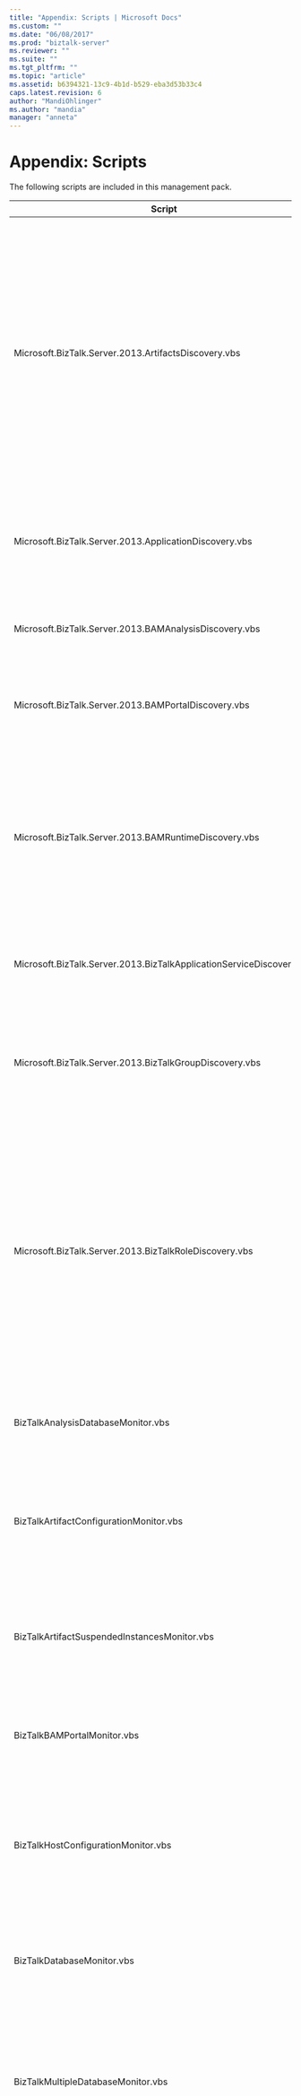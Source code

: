 ```yaml
---
title: "Appendix: Scripts | Microsoft Docs"
ms.custom: ""
ms.date: "06/08/2017"
ms.prod: "biztalk-server"
ms.reviewer: ""
ms.suite: ""
ms.tgt_pltfrm: ""
ms.topic: "article"
ms.assetid: b6394321-13c9-4b1d-b529-eba3d53b33c4
caps.latest.revision: 6
author: "MandiOhlinger"
ms.author: "mandia"
manager: "anneta"
---
```

# Appendix: Scripts
The following scripts are included in this management pack.  
  
|Script|Purpose|  
|------------|-------------|  
|Microsoft.BizTalk.Server.2013.ArtifactsDiscovery.vbs|This script discovers application artifacts based on $Config/Option$ parameter. Options include<br /><br /> -   All send ports, send port groups in an application, their hosting relations to an application and 'send port group contains send port' relations.<br />-   All orchestrations in an application, their hosting relations to application.<br />-   All receive ports, receive locations in an application, their hosting relation' to an application and 'receive port contains receive location' relations.|  
|Microsoft.BizTalk.Server.2013.ApplicationDiscovery.vbs|This script discovers the following:<br /><br /> -   All applications in a group and 'group hosts application' relations.<br />-   All hosts in a group and 'group hosts host' relations.|  
|Microsoft.BizTalk.Server.2013.BAMAnalysisDiscovery.vbs|This script discovers BAM analysis and alerts components on a computer where BAM runtime component is discovered.|  
|Microsoft.BizTalk.Server.2013.BAMPortalDiscovery.vbs|This script discovers BAM portal configured on a machine having IIS. This also discovers BAM role and the containment of BAM portal in it.|  
|Microsoft.BizTalk.Server.2013.BAMRuntimeDiscovery.vbs|This script discovers BAM runtime component on a computer passed as parameter $Config/ComputerName$. If computer name is not passed then it discovers BAM on a runtime computer with lowest server ID in the management database. This also discovers BAM role and the containment of BAM runtime in it.|  
|Microsoft.BizTalk.Server.2013.BizTalkApplicationServiceDiscovery.vbs|This script discovers all BizTalk application services on a computer along with its hosting relations with runtime role.|  
|Microsoft.BizTalk.Server.2013.BizTalkGroupDiscovery.vbs|This script discovers BizTalk group on a computer passed as parameter $Config/ComputerName$. If computer name is not passed then it discovers group on a runtime computer with lowest server ID in the management database.|  
|Microsoft.BizTalk.Server.2013.BizTalkRoleDiscovery.vbs|This script discovers the BizTalk server roles in a specified computer based on parameter. $Config/Option$. Options include the following:<br /><br /> -   BizTalk runtime role, BizTalk group deployment and containment of runtime in group deployment.<br />-   BizTalk rules engine role, BizTalk group deployment and containment of rules engine in group deployment. BAM role is always discovered with any of the options, and its containment in group deployment.|  
|BizTalkAnalysisDatabaseMonitor.vbs|This script generates monitoring data for availability of SQL analysis database based on connectivity. The monitor states can be either success or error.|  
|BizTalkArtifactConfigurationMonitor.vbs|This script generates monitoring data for BizTalk application artifact configuration. Each artifact will be in one of the three monitoring states success, warning and error.|  
|BizTalkArtifactSuspendedInstancesMonitor.vbs|This script generates monitoring data for BizTalk application artifact runtime state based on number of suspended instances per artifact. Each artifact will be in one of the three monitoring states success, warning, and error.|  
|BizTalkBAMPortalMonitor.vbs|This script generates monitoring data for availability of BAM portal. The monitor states can be either success or error.|  
|BizTalkHostConfigurationMonitor.vbs|This script generates monitoring data for BizTalk host based on the availability of all its host instances (BTSNTSvc.exe). The monitor states can be either success (running >= success limit), warning (running >= warning limit and running < success limit) or error.|  
|BizTalkDatabaseMonitor.vbs|This script generates monitoring data for availability of an SQL database based on connectivity. The monitor states can be either success or error.|  
|BizTalkMultipleDatabaseMonitor.vbs|This script generates monitoring data for availability of a group of SQL databases as a single entity based on connectivity. Monitor states can be either error (primary database not available), warning (some non-primary databases not available) or success (all databases available).|  
|BizTalkHostProbeAction.vbs|This script generates diagnostics data for BizTalk host based on the availability of all its host instances (BTSNTSvc.exe). For error and warning states it shows host instance that are not running.|  
|Microsoft.BizTalk.Server.2013.HostAction.vbs|This script is used to Start/Stop a BizTalk Host.|  
|Microsoft.BizTalk.Server.2013.OrchestrationAction.vbs|This script is used to Start/Stop an orchestration (BizTalk application artifact).|  
|Microsoft.BizTalk.Server.2013.EnableReceiveLocation.vbs|This script is used to Enable/Disable a Receive Location (BizTalk application artifact).|  
|Microsoft.BizTalk.Server.2013.SendPortAction.vbs|This script is used to Start/Stop a Send Port (BizTalk application artifact).|  
|Microsoft.BizTalk.Server.2013.SendPortGroupAction.vbs|This script is used to Start/Stop a Send Port Group (BizTalk application artifact).|
